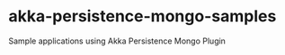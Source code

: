akka-persistence-mongo-samples
==============================

Sample applications using Akka Persistence Mongo Plugin
